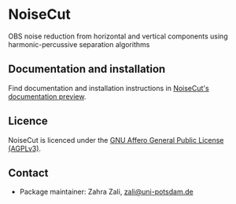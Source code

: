 # NoiseCut
OBS noise reduction from horizontal and vertical components using harmonic-percussive
separation algorithms

## Documentation and installation

Find documentation and installation instructions in [NoiseCut's documentation
preview](https://NoiseCut.org/doc).

## Licence

NoiseCut is licenced under the [GNU Affero General Public License
(AGPLv3)](LICENSE).

## Contact

* Package maintainer: Zahra Zali, zali@uni-potsdam.de
